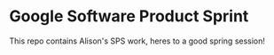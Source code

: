 # Google Software Product Sprint

This repo contains Alison's SPS work, heres to a good spring session!

